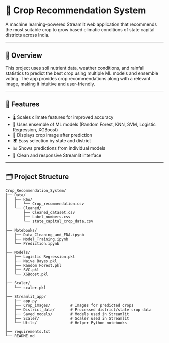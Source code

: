 # 🌾 Crop Recommendation System

A machine learning–powered Streamlit web application that recommends the most suitable crop to grow based climatic conditions of state capital districts across India.

---

## 📌 Overview

This project uses soil nutrient data, weather conditions, and rainfall statistics to predict the best crop using multiple ML models and ensemble voting. The app provides crop recommendations along with a relevant image, making it intuitive and user-friendly.

---

## 🚀 Features

- 🌡️ Scales climate features for improved accuracy
- 🧠 Uses ensemble of ML models (Random Forest, KNN, SVM, Logistic Regression, XGBoost)
- 📸 Displays crop image after prediction
- 🌍 Easy selection by state and district
- 📊 Shows predictions from individual models 
- 🔎 Clean and responsive Streamlit interface

---

## 🗂️ Project Structure

```
Crop_Recommendation_System/
├── Data/
│   ├── Raw/
│   │   └── Crop_recommendation.csv
│   └── Cleaned/
│       ├── Cleaned_dataset.csv
│       ├── Label_numbers.csv
│       └── state_capital_crop_data.csv
│
├── Notebooks/
│   ├── Data_Cleaning_and_EDA.ipynb
│   ├── Model_Training.ipynb
│   └── Prediction.ipynb
│
├── Models/
│   ├── Logistic Regression.pkl
│   ├── Naive Bayes.pkl
│   ├── Random Forest.pkl
│   ├── SVC.pkl
│   └── XGBoost.pkl
│
├── Scaler/
│   └── scaler.pkl
│
├── Streamlit_app/
│   ├── app.py
│   ├── Crop_images/         # Images for predicted crops
│   ├── District_data/       # Processed district/state crop data
│   ├── Saved_models/        # Models used in Streamlit
│   ├── Scaler/              # Scaler used in Streamlit
│   └── Utils/               # Helper Python notebooks
│
├── requirements.txt
└── README.md
```



